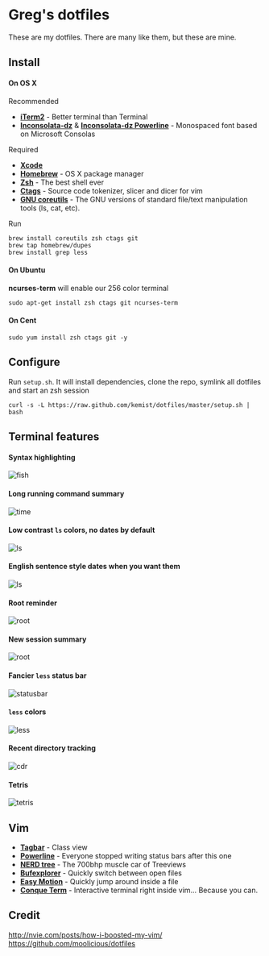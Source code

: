 
Greg's dotfiles 
===============

These are my dotfiles. There are many like them, but these are mine.

Install
-------
#### On OS X

Recommended
* **[iTerm2](http://www.iterm2.com)** - Better terminal than Terminal
* **[Inconsolata-dz](http://media.nodnod.net/Inconsolata-dz.otf.zip)** & **[Inconsolata-dz Powerline](https://gist.github.com/raw/1595572/51bdd743cc1cc551c49457fe1503061b9404183f/Inconsolata-dz-Powerline.otf)** - Monospaced font based on Microsoft Consolas

	
Required
* **[Xcode](https://itunes.apple.com/us/app/xcode/id497799835?ls=1&mt=12)**
* **[Homebrew](http://mxcl.github.com/homebrew/)** - OS X package manager
* **[Zsh](http://www.zsh.org/)** - The best shell ever
* **[Ctags](http://ctags.sourceforge.net/)** - Source code tokenizer, slicer and dicer for vim
* **[GNU coreutils](http://www.gnu.org/software/coreutils/)** - The GNU versions of standard file/text manipulation tools (ls, cat, etc). 

Run

	brew install coreutils zsh ctags git
	brew tap homebrew/dupes
	brew install grep less

#### On Ubuntu

**ncurses-term** will enable our 256 color terminal

	sudo apt-get install zsh ctags git ncurses-term

#### On Cent
	sudo yum install zsh ctags git -y

Configure
---------

Run `setup.sh`. It will install dependencies, clone the repo, symlink all dotfiles and start an zsh session

```
curl -s -L https://raw.github.com/kemist/dotfiles/master/setup.sh | bash
```
Terminal features
-----------------

#### Syntax highlighting

![fish](http://23.21.137.87/static/fish.png)

#### Long running command summary

![time](http://23.21.137.87/static/time.png)

#### Low contrast `ls` colors, no dates by default
	
![ls](http://23.21.137.87/static/ls.png)	

#### English sentence style dates when you want them
	
![ls](http://23.21.137.87/static/lsd.png)

#### Root reminder

![root](http://23.21.137.87/static/root.png)

#### New session summary 

![root](http://23.21.137.87/static/newshell.png)

#### Fancier `less` status bar

![statusbar](http://23.21.137.87/static//lessstatusbar.png)

#### `less` colors

![less](http://23.21.137.87/static/lesscolors.png)

#### Recent directory tracking

![cdr](http://23.21.137.87/static//cdr.png)

#### Tetris

![tetris](http://23.21.137.87/static//tetris.png)

Vim
---

* **[Tagbar](http://majutsushi.github.com/tagbar/)** - Class view
* **[Powerline](https://github.com/Lokaltog/vim-powerline)** - Everyone stopped writing status bars after this one
* **[NERD tree](https://github.com/scrooloose/nerdtree)** - The 700bhp muscle car of Treeviews
* **[Bufexplorer](http://www.vim.org/scripts/script.php?script_id=42)** - Quickly switch between open files
* **[Easy Motion](https://github.com/Lokaltog/vim-easymotion#readme)** - Quickly jump around inside a file
* **[Conque Term](https://code.google.com/p/conque/)** - Interactive terminal right inside vim… Because you can.

    
Credit
------

http://nvie.com/posts/how-i-boosted-my-vim/  
https://github.com/moolicious/dotfiles
